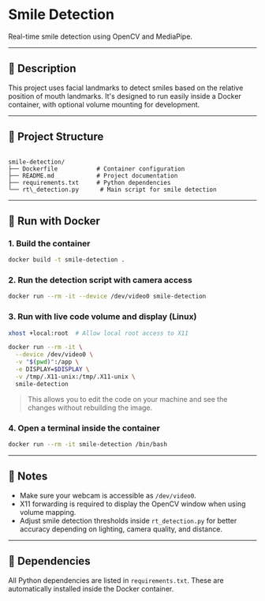 # Smile Detection

Real-time smile detection using OpenCV and MediaPipe.

---

## 🧠 Description

This project uses facial landmarks to detect smiles based on the relative position of mouth landmarks. It's designed to run easily inside a Docker container, with optional volume mounting for development.

---

## 📁 Project Structure

```

smile-detection/
├── Dockerfile           # Container configuration
├── README.md            # Project documentation
├── requirements.txt     # Python dependencies
└── rt\_detection.py      # Main script for smile detection

````

---

## 🐳 Run with Docker

### 1. Build the container

```bash
docker build -t smile-detection .
````

### 2. Run the detection script with camera access

```bash
docker run --rm -it --device /dev/video0 smile-detection
```

### 3. Run with live code volume and display (Linux)

```bash
xhost +local:root  # Allow local root access to X11

docker run --rm -it \
  --device /dev/video0 \
  -v "$(pwd)":/app \
  -e DISPLAY=$DISPLAY \
  -v /tmp/.X11-unix:/tmp/.X11-unix \
  smile-detection
```

> This allows you to edit the code on your machine and see the changes without rebuilding the image.

### 4. Open a terminal inside the container

```bash
docker run --rm -it smile-detection /bin/bash
```

---

## 📝 Notes

* Make sure your webcam is accessible as `/dev/video0`.
* X11 forwarding is required to display the OpenCV window when using volume mapping.
* Adjust smile detection thresholds inside `rt_detection.py` for better accuracy depending on lighting, camera quality, and distance.

---

## 🔧 Dependencies

All Python dependencies are listed in `requirements.txt`. These are automatically installed inside the Docker container.
